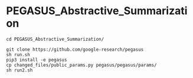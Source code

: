 # PEGASUS_Abstractive_Summarization
`
cd PEGASUS_Abstractive_Summarization/
`
<br />

`
git clone https://github.com/google-research/pegasus
`
<br />
`
sh run.sh
`
<br />
`
pip3 install -e pegasus
`
<br />
`
cp changed_files/public_params.py pegasus/pegasus/params/
`
<br />
`
sh run2.sh
`